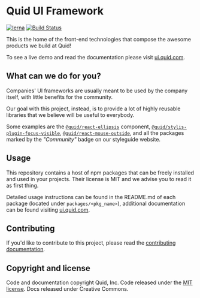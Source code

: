 # Quid UI Framework

[![lerna][lerna-badge]](https://lernajs.io/) [![Build Status][travis-badge]](https://travis-ci.com/quid/ui-framework)

This is the home of the front-end technologies that compose the awesome
products we build at Quid!

To see a live demo and read the documentation please visit [ui.quid.com](https://ui.quid.com).

## What can we do for you?

Companies' UI frameworks are usually meant to be used by the company itself, with little
benefits for the community.

Our goal with this project, instead, is to provide a lot of highly reusable libraries
that we believe will be useful to everybody.

Some examples are the [`@quid/react-ellipsis`][react-ellipsis] component, [`@quid/stylis-plugin-focus-visible`][stylis-plugin-focus-visible], [`@quid/react-mouse-outside`][react-mouse-outside], and all the packages marked by the _"Community"_ badge on our styleguide website.

## Usage

This repository contains a host of npm packages that can be freely installed and used
in your projects. Their license is MIT and we advise you to read it as first thing.

Detailed usage instructions can be found in the README.md of each package (located under `packages/<pkg_name>`), additional documentation can be found visiting [ui.quid.com](https://ui.quid.com).

## Contributing

If you'd like to contribute to this project, please read the [contributing documentation](CONTRIBUTING.md).

## Copyright and license

Code and documentation copyright Quid, Inc. Code released under the [MIT license][license]. Docs released under Creative Commons.

<!-- links -->

[react-ellipsis]: https://quid.github.io/ui-framework/#react-ellipsis
[stylis-plugin-focus-visible]: https://quid.github.io/ui-framework/#stylis-plugin-focus-visible
[react-mouse-outside ]: https://quid.github.io/ui-framework/#react-mouse-outside
[lerna-badge]: https://img.shields.io/badge/maintained%20with-lerna-cc00ff.svg
[travis-badge]: https://travis-ci.com/quid/ui-framework.svg?token=eAsu8PgyKpfsPmbvLfUx&branch=master
[license]: LICENSE.md
